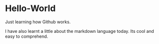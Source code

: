 # Hello-World
Just learning how Github works.

I have also learnt a little about the markdown language today. Its cool and easy to comprehend.
